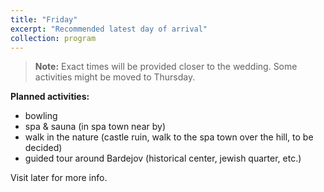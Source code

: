 ```yaml
---
title: "Friday"
excerpt: "Recommended latest day of arrival"
collection: program
---
```


> **Note:** Exact times will be provided closer to the wedding. Some activities might be moved to Thursday.

**Planned activities:**

- bowling
- spa & sauna (in spa town near by)
- walk in the nature (castle ruin, walk to the spa town over the hill, to be decided)
- guided tour around Bardejov (historical center, jewish quarter, etc.)

Visit later for more info.